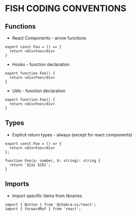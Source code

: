 # FISH CODING CONVENTIONS

## Functions

* React Components - arrow functions

```tsx
export const Foo = () => {
  return <div>Foo</div>
}
```

* Hooks - function declaration

```tsx
export function Foo() {
  return <div>Foo</div>
}
```

* Utils - function declaration

```tsx
export function Foo() {
  return <div>Foo</div>
}
```

## Types

* Explicit return types - always (except for react components)

```tsx
export const Foo = () => {
  return <div>Foo</div>
};

function Foo(a: number, b: string): string {
  return `${a} ${b}`;
}
```

## Imports

* Import specific items from libraries

```tsx
import { Button } from '@chakra-ui/react';
import { forwardRef } from 'react';
```
